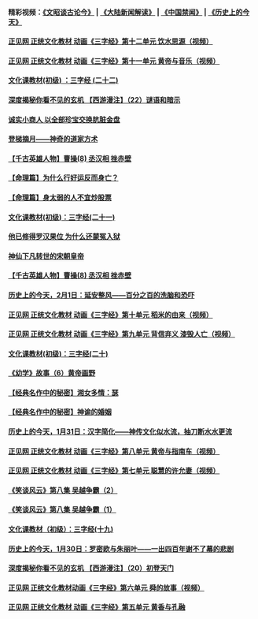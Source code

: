 #### 精彩视频：[《文昭谈古论今》](https://github.com/gfw-breaker/wenzhao/blob/master/README.md?t=02031456) | [《大陆新闻解读》](https://github.com/gfw-breaker/ntdtv-comedy/blob/master/README.md?t=02031456) | [《中国禁闻》](https://github.com/gfw-breaker/ntdtv-news/blob/master/README.md?t=02031456) | [《历史上的今天》](https://github.com/gfw-breaker/today-in-history/blob/master/README.md?t=02031456) 

#### [正见网 正统文化教材 动画《三字经》第十二单元 饮水思源（视频）](../pages/prog647/a102503591.md?t=02031456) 

#### [正见网 正统文化教材 动画《三字经》第十一单元 黄帝与音乐（视频）](../pages/prog647/a102503581.md?t=02031456) 

#### [文化课教材(初级) ：三字经 (二十二)](../pages/prog647/a102502961.md?t=02031456) 

#### [深度揭秘你看不见的玄机 【西游漫注】（22）谜语和暗示](../pages/prog647/a102502963.md?t=02031456) 

#### [诚实小商人 以全部珍宝交换肮脏金盘](../pages/prog647/a102502958.md?t=02031456) 

#### [登梯摘月——神奇的道家方术](../pages/prog647/a102502936.md?t=02031456) 

#### [【千古英雄人物】曹操(8) 丞汉相 挫赤壁](../pages/prog647/a102502919.md?t=02031456) 

#### [【命理篇】为什么行好运反而身亡？](../pages/prog647/a102502911.md?t=02031456) 

#### [【命理篇】身太弱的人不宜炒股票](../pages/prog647/a102502707.md?t=02031456) 

#### [文化课教材(初级)：三字经(二十一)](../pages/prog647/a102502189.md?t=02031456) 

#### [他已修得罗汉果位 为什么还蒙冤入狱](../pages/prog647/a102502178.md?t=02031456) 

#### [神仙下凡转世的宋朝皇帝](../pages/prog647/a102502172.md?t=02031456) 

#### [【千古英雄人物】曹操(8) 丞汉相 挫赤壁](../pages/prog647/a102502160.md?t=02031456) 

#### [历史上的今天，2月1日：延安整风——百分之百的洗脑和恐吓](../pages/prog647/a102501946.md?t=02031456) 

#### [正见网 正统文化教材 动画《三字经》第十单元 稻米的由来（视频）](../pages/prog647/a102501310.md?t=02031456) 

#### [正见网 正统文化教材 动画《三字经》第九单元 背信弃义 漆毁人亡（视频）](../pages/prog647/a102501284.md?t=02031456) 

#### [文化课教材(初级)：三字经(二十)](../pages/prog647/a102501256.md?t=02031456) 

#### [《幼学》故事（6）黄帝画野](../pages/prog647/a102501241.md?t=02031456) 

#### [【经典名作中的秘密】湘女多情：瑟](../pages/prog647/a102501169.md?t=02031456) 

#### [【经典名作中的秘密】神谕的婚姻](../pages/prog647/a102501100.md?t=02031456) 

#### [历史上的今天，1月31日：汉字简化——神传文化似水流，抽刀断水水更流](../pages/prog647/a102501000.md?t=02031456) 

#### [正见网 正统文化教材 动画《三字经》第八单元 黄帝与指南车（视频）](../pages/prog647/a102500543.md?t=02031456) 

#### [正见网 正统文化教材 动画《三字经》第七单元 聪慧的许允妻（视频）](../pages/prog647/a102500530.md?t=02031456) 

#### [《笑谈风云》第八集 吴越争霸（2）](../pages/prog647/a102500525.md?t=02031456) 

#### [《笑谈风云》第八集 吴越争霸（1）](../pages/prog647/a102500518.md?t=02031456) 

#### [文化课教材（初级）：三字经(十九)](../pages/prog647/a102500511.md?t=02031456) 

#### [历史上的今天，1月30日：罗密欧与朱丽叶——一出四百年谢不了幕的悲剧](../pages/prog647/a102500388.md?t=02031456) 

#### [深度揭秘你看不见的玄机 【西游漫注】（20）初登天门](../pages/prog647/a102500375.md?t=02031456) 

#### [正见网 正统文化教材动画《三字经》第六单元 舜的故事（视频）](../pages/prog647/a102499718.md?t=02031456) 

#### [正见网 正统文化教材 动画《三字经》第五单元 黄香与孔融](../pages/prog647/a102499709.md?t=02031456) 


